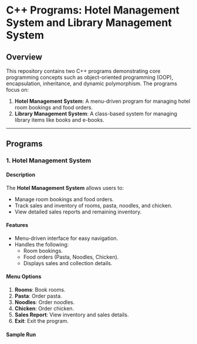 # C++ Programs: Hotel Management System and Library Management System

## Overview

This repository contains two C++ programs demonstrating core programming concepts such as object-oriented programming (OOP), encapsulation, inheritance, and dynamic polymorphism. The programs focus on:

1. **Hotel Management System**: A menu-driven program for managing hotel room bookings and food orders.
2. **Library Management System**: A class-based system for managing library items like books and e-books.

---

## Programs

### 1. Hotel Management System

#### Description
The **Hotel Management System** allows users to:
- Manage room bookings and food orders.
- Track sales and inventory of rooms, pasta, noodles, and chicken.
- View detailed sales reports and remaining inventory.

#### Features
- Menu-driven interface for easy navigation.
- Handles the following:
  - Room bookings.
  - Food orders (Pasta, Noodles, Chicken).
  - Displays sales and collection details.

#### Menu Options
1. **Rooms**: Book rooms.
2. **Pasta**: Order pasta.
3. **Noodles**: Order noodles.
4. **Chicken**: Order chicken.
5. **Sales Report**: View inventory and sales details.
6. **Exit**: Exit the program.

#### Sample Run
